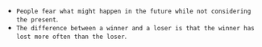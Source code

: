 - `People fear what might happen in the future while not considering the present`.
- `The difference between a winner and a loser is that the winner has lost more often than the loser`.